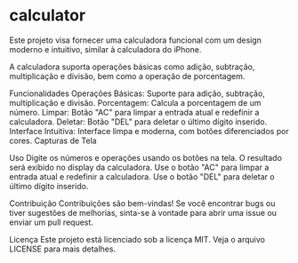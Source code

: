 # calculator

Este projeto visa fornecer uma calculadora funcional com um design moderno e intuitivo, similar à calculadora do iPhone. 

A calculadora suporta operações básicas como adição, subtração, multiplicação e divisão, bem como a operação de porcentagem.

Funcionalidades
Operações Básicas: Suporte para adição, subtração, multiplicação e divisão.
Porcentagem: Calcula a porcentagem de um número.
Limpar: Botão "AC" para limpar a entrada atual e redefinir a calculadora.
Deletar: Botão "DEL" para deletar o último dígito inserido.
Interface Intuitiva: Interface limpa e moderna, com botões diferenciados por cores.
Capturas de Tela


Uso
Digite os números e operações usando os botões na tela.
O resultado será exibido no display da calculadora.
Use o botão "AC" para limpar a entrada atual e redefinir a calculadora.
Use o botão "DEL" para deletar o último dígito inserido.

Contribuição
Contribuições são bem-vindas! Se você encontrar bugs ou tiver sugestões de melhorias, sinta-se à vontade para abrir uma issue ou enviar um pull request.

Licença
Este projeto está licenciado sob a licença MIT. Veja o arquivo LICENSE para mais detalhes.